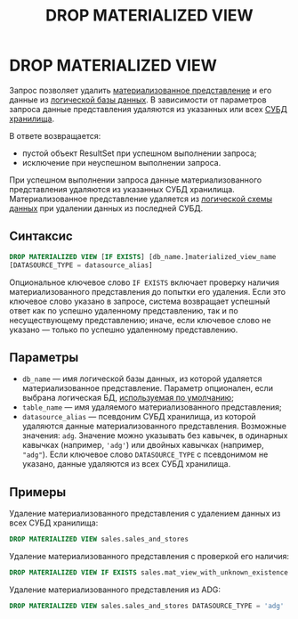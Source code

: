 ﻿---
layout: default
title: DROP MATERIALIZED VIEW
nav_order: 18
parent: Запросы SQL+
grand_parent: Справочная информация
has_children: false
has_toc: false
---

# DROP MATERIALIZED VIEW

Запрос позволяет удалить [материализованное представление](../../../overview/main_concepts/materialized_view/materialized_view.md) 
и его данные из [логической базы данных](../../../overview/main_concepts/logical_db/logical_db.md). 
В зависимости от параметров запроса данные представления удаляются из указанных или всех 
[СУБД](../../../introduction/supported_DBMS/supported_DBMS.md) [хранилища](../../../overview/main_concepts/data_storage/data_storage.md).

В ответе возвращается:
*   пустой объект ResultSet при успешном выполнении запроса;
*   исключение при неуспешном выполнении запроса.

При успешном выполнении запроса данные материализованного представления удаляются из указанных СУБД хранилища. 
Материализованное представление удаляется из [логической схемы данных](../../../overview/main_concepts/logical_schema/logical_schema.md) 
при удалении данных из последней СУБД.

## Синтаксис

```sql
DROP MATERIALIZED VIEW [IF EXISTS] [db_name.]materialized_view_name
[DATASOURCE_TYPE = datasource_alias]
```

Опциональное ключевое слово `IF EXISTS` включает проверку наличия материализованного представления до 
попытки его удаления. Если это ключевое слово указано в запросе, система возвращает успешный ответ как по успешно
удаленному представлению, так и по несуществующему представлению; иначе, если ключевое слово не указано — только 
по успешно удаленному представлению.

## Параметры

*   `db_name` — имя логической базы данных, из которой удаляется материализованное представление. 
    Параметр опционален, если выбрана логическая БД, [используемая по умолчанию](../../../working_with_system/other_features/default_db_set-up/default_db_set-up.md);
*   `table_name` — имя удаляемого материализованного представления;
*   `datasource_alias` — псевдоним СУБД хранилища, из которой удаляются данные материализованного представления. 
    Возможные значения: `adg`. Значение можно указывать без кавычек, в одинарных кавычках 
    (например, `'adg'`) или двойных кавычках (например, `"adg"`). Если ключевое слово `DATASOURCE_TYPE` 
    с псевдонимом не указано, данные удаляются из всех СУБД хранилища.
    
## Примеры

Удаление материализованного представления с удалением данных из всех СУБД хранилища:
```sql
DROP MATERIALIZED VIEW sales.sales_and_stores
```

Удаление материализованного представления с проверкой его наличия:
```sql
DROP MATERIALIZED VIEW IF EXISTS sales.mat_view_with_unknown_existence
```

Удаление материализованного представления из ADG:
```sql
DROP MATERIALIZED VIEW sales.sales_and_stores DATASOURCE_TYPE = 'adg'
```